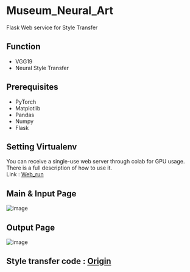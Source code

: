 # Museum_Neural_Art

Flask Web service for Style Transfer

## Function
- VGG19
- Neural Style Transfer

## Prerequisites
- PyTorch
- Matplotlib
- Pandas
- Numpy
- Flask

## Setting Virtualenv
You can receive a single-use web server through colab for GPU usage. There is a full description of how to use it.   
Link : [Web_run](https://colab.research.google.com/github/sejin-sim/Museum_Neural_Art/blob/master/Web_run_GPU.ipynb)

## Main & Input Page
![image](https://user-images.githubusercontent.com/67107675/114131544-c27da100-993d-11eb-842d-6e74d23413a8.png)


## Output Page
![image](https://user-images.githubusercontent.com/67107675/114298851-4d53cc80-9af3-11eb-9969-405505d1251b.png)

## Style transfer code : [Origin](https://medium.com/udacity-pytorch-challengers/style-transfer-using-deep-nural-network-and-pytorch-3fae1c2dd73e)
